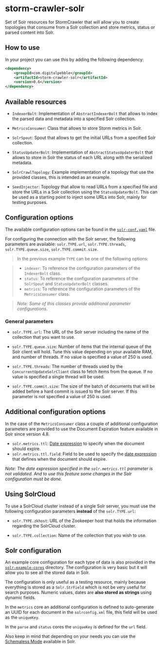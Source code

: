 storm-crawler-solr
==================

Set of Solr resources for StormCrawler that will allow you to create topologies that consume from a Solr collection and store metrics, status or parsed content into Solr.

## How to use

In your project you can use this by adding the following dependency:

```xml
<dependency>
    <groupId>com.digitalpebble</groupId>
    <artifactId>storm-crawler-solr</artifactId>
    <version>0.6</version>
</dependency>
```

## Available resources

* `IndexerBolt`: Implementation of `AbstractIndexerBolt` that allows to index the parsed data and metadata into a specified Solr collection.

* `MetricsConsumer`: Class that allows to store Storm metrics in Solr.

* `SolrSpout`: Spout that allows to get the initial URLs from a specified Solr collection.

* `StatusUpdaterBolt`: Implementation of `AbstractStatusUpdaterBolt` that allows to store in Solr the status of each URL along with the serialized metadata.

* `SolrCrawlTopology`: Example implementation of a topology that use the provided classes, this is intended as an example.

* `SeedInjector`: Topology that allow to read URLs from a specified file and store the URLs in a Solr collection using the `StatusUpdaterBolt`. This can be used as a starting point to inject some URLs into Solr, mainly for testing purposes.

## Configuration options

The available configuration options can be found in the [`solr-conf.yaml`](solr-conf.yaml) file.

For configuring the connection with the Solr server, the following parameters are available: `solr.TYPE.url`, `solr.TYPE.threads`, `solr.TYPE.queue.size`, `solr.TYPE.commit.size`.

> In the previous example `TYPE` can be one of the following options:

> * `indexer`: To reference the configuration parameters of the `IndexerBolt` class.
> * `status`: To reference the configuration parameters of the `SolrSpout` and `StatusUpdaterBolt` classes.
> * `metrics`: To reference the configuration parameters of the `MetricsConsumer` class.

> *Note: Some of this classes provide additional parameter configurations.*

### General parameters

* `solr.TYPE.url`: The URL of the Solr server including the name of the collection that you want to use.

* `solr.TYPE.queue.size`: Number of items that the internal queue of the Solr client will hold. Tune this value depending on your available RAM, and number of threads. If no value is specified a value of 250 is used.

* `solr.TYPE.threads`: The number of threads used by the `ConcurrentUpdateSolrClient` class to fetch items from the queue. If no value is specified a single thread will be used.

* `solr.TYPE.commit.size`: The size of the batch of documents that will be added before a hard commit is issued to the Solr server. If this parameter is not specified a value of 250 is used.

## Additional configuration options

In the case of the `MetricsConsumer` class a couple of additional configuration parameters are provided to use the Document Expiration feature available in Solr since version 4.8.

* `solr.metrics.ttl`: [Date expression](https://cwiki.apache.org/confluence/display/solr/Working+with+Dates) to specify when the document should expire.
* `solr.metrics.ttl.field`: Field to be used to specify the [date expression](https://cwiki.apache.org/confluence/display/solr/Working+with+Dates) that defines when the document should expire.

*Note: The date expression specified in the `solr.metrics.ttl` parameter is not validated. And to use this feature some changes in the Solr configuration must be done.*

## Using SolrCloud

To use a SolrCloud cluster instead of a single Solr server, you must use the following configuration parameters **instead** of the `solr.TYPE.url`:

* `solr.TYPE.zkhost`: URL of the Zookeeper host that holds the information regarding the SolrCloud cluster.

* `solr.TYPE.collection`: Name of the collection that you wish to use.

## Solr configuration

An example core configuration for each type of data is also provided in the [`solr-example-cores`](solr-example-cores) directory. The configuration is very basic but it will allow you to see all the stored data in Solr.

The configuration is only useful as a testing resource, mainly because everything is stored as a `Solr.StrField` which is not be very useful for search purposes. Numeric values, dates are **also stored as strings** using dynamic fields.

In the `metrics` core an additional configuration is defined to auto-generate an UUID for each document in the `solrconfig.xml` file, this field will be used as the `uniqueKey`.

In the `parse` and `status` cores the `uniqueKey` is defined for the `url` field.

Also keep in mind that depending on your needs you can use the [Schemaless Mode](https://cwiki.apache.org/confluence/display/solr/Schemaless+Mode) available in Solr.
